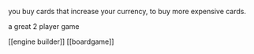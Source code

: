 you buy cards that increase your currency, to buy more expensive cards.

a great 2 player game

[[engine builder]]
[[boardgame]]
